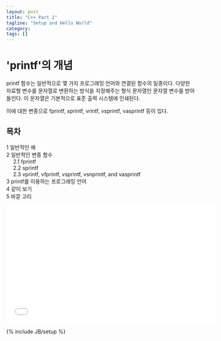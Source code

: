 ```yaml
---
layout: post
title: "C++ Part 1"
tagline: "Setup and Hello World"
category: 
tags: []
---
```

<h1>'printf'의 개념</h1>
printf 함수는 일반적으로 몇 가지 프로그래밍 언어와 연결된 함수의 일종이다. 다양한 자료형 변수를 문자열로 변환하는 방식을 지정해주는 형식 문자열인 문자열 변수를 받아들인다.
이 문자열은 기본적으로 표준 출력 시스템에 인쇄된다.

이에 대한 변종으로 fprintf, sprintf, vrintf, vsprintf, vasprintf 등이 있다.

<div id="toc" class="toc">
<div id="toctitle">
<h2>목차</h2>
</div>
<ul>
<li class="toclevel-1 tocsection-1"><a href="#.EC.9D.BC.EB.B0.98.EC.A0.81.EC.9D.B8_.EC.98.88"><span class="tocnumber">1</span> <span class="toctext">일반적인 예</span></a></li>
<li class="toclevel-1 tocsection-2"><a href="#.EC.9D.BC.EB.B0.98.EC.A0.81.EC.9D.B8_.EB.B3.80.EC.A2.85_.ED.95.A8.EC.88.98"><span class="tocnumber">2</span> <span class="toctext">일반적인 변종 함수</span></a>
<ul>
<li class="toclevel-2 tocsection-3"><a href="#fprintf"><span class="tocnumber">2.1</span> <span class="toctext">fprintf</span></a></li>
<li class="toclevel-2 tocsection-4"><a href="#sprintf"><span class="tocnumber">2.2</span> <span class="toctext">sprintf</span></a></li>
<li class="toclevel-2 tocsection-5"><a href="#vprintf.2C_vfprintf.2C_vsprintf.2C_vsnprintf.2C_and_vasprintf"><span class="tocnumber">2.3</span> <span class="toctext">vprintf, vfprintf, vsprintf, vsnprintf, and vasprintf</span></a></li>
</ul>
</li>
<li class="toclevel-1 tocsection-6"><a href="#printf.EB.A5.BC_.EC.9D.B4.EC.9A.A9.ED.95.98.EB.8A.94_.ED.94.84.EB.A1.9C.EA.B7.B8.EB.9E.98.EB.B0.8D_.EC.96.B8.EC.96.B4"><span class="tocnumber">3</span> <span class="toctext">printf를 이용하는 프로그래밍 언어</span></a></li>
<li class="toclevel-1 tocsection-7"><a href="#.EA.B0.99.EC.9D.B4_.EB.B3.B4.EA.B8.B0"><span class="tocnumber">4</span> <span class="toctext">같이 보기</span></a></li>
<li class="toclevel-1 tocsection-8"><a href="#.EB.B0.94.EA.B9.A5_.EA.B3.A0.EB.A6.AC"><span class="tocnumber">5</span> <span class="toctext">바깥 고리</span></a></li>
</ul>
</div>
<p></p>

<iframe width="560" height="315" src="//www.youtube.com/embed/yKATaptz3Dc" frameborder="0" allowfullscreen></iframe>

{% include JB/setup %}
